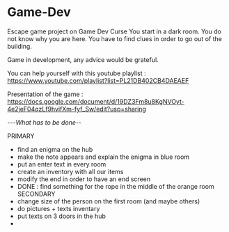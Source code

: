 # Game-Dev
Escape game project on Game Dev Curse
You start in a dark room. You do not know why you are here. You have to find clues in order to go out of the building.

Game in development, any advice would be grateful.

You can help yourself with this youtube playlist :
 https://www.youtube.com/playlist?list=PL21DB402CB4DAEAEF

Presentation of the game :
https://docs.google.com/document/d/19DZ3Fm8u8KgNVOyt-4e2jeF04qzLf9hvifXm-fyf_Sw/edit?usp=sharing

---*What has to be done*--

PRIMARY
- find an enigma on the hub
- make the note appears and explain the enigma in blue room
- put an enter text in every room
- create an inventory with all our items
- modify the end in order to have an end screen
- DONE : find something for the rope in the middle of the orange room
SECONDARY
- change size of the person on the first room (and maybe others)
- do pictures + texts inventary
- put texts on 3 doors in the hub
- 
